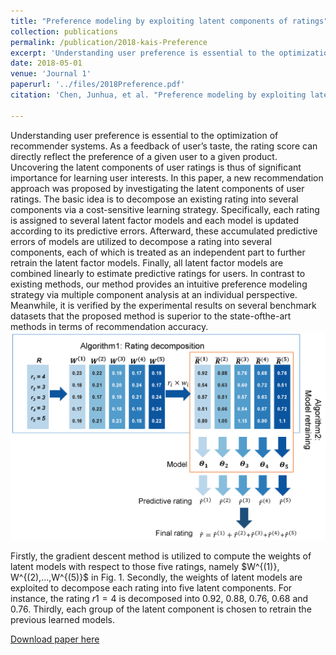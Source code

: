 ```yaml
---
title: "Preference modeling by exploiting latent components of ratings"
collection: publications
permalink: /publication/2018-kais-Preference
excerpt: 'Understanding user preference is essential to the optimization of recommender systems. As a feedback of user’s taste, the rating score can directly reflect the preference of a given user to a given product. Uncovering the latent components of user ratings is thus of significant importance for learning user interests. In this paper, a new recommendation approach was proposed by investigating the latent components of user ratings. The basic idea is to decompose an existing rating into several components via a cost-sensitive learning strategy. Specifically, each rating is assigned to several latent factor models and each model is updated according to its predictive errors. Afterward, these accumulated predictive errors of models are utilized to decompose a rating into several components, each of which is treated as an independent part to further retrain the latent factor models. Finally, all latent factor models are combined linearly to estimate predictive ratings for users. In contrast to existing methods, our method provides an intuitive preference modeling strategy via multiple component analysis at an individual perspective. Meanwhile, it is verified by the experimental results on several benchmark datasets that the proposed method is superior to the state-ofthe-art methods in terms of recommendation accuracy.'
date: 2018-05-01
venue: 'Journal 1'
paperurl: '../files/2018Preference.pdf'
citation: 'Chen, Junhua, et al. "Preference modeling by exploiting latent components of ratings." Knowledge and Information Systems (2018): 1-27.'

---
```

Understanding user preference is essential to the optimization of recommender systems. As a feedback of user’s taste, the rating score can directly reflect the preference of a given user to a given product. Uncovering the latent components of user ratings is thus of significant importance for learning user interests. In this paper, a new recommendation approach was proposed by investigating the latent components of user ratings. The basic idea is to decompose an existing rating into several components via a cost-sensitive learning strategy. Specifically, each rating is assigned to several latent factor models and each model is updated according to its predictive errors. Afterward, these accumulated predictive errors of models are utilized to decompose a rating into several components, each of which is treated as an independent part to further retrain the latent factor models. Finally, all latent factor models are combined linearly to estimate predictive ratings for users. In contrast to existing methods, our method provides an intuitive preference modeling strategy via multiple component analysis at an individual perspective. Meanwhile, it is verified by the experimental results on several benchmark datasets that the proposed method is superior to the state-ofthe-art methods in terms of recommendation accuracy.
![Model Mothed](../images/paper/2018LCR.png)

Firstly, the gradient descent method is utilized to compute the weights of latent models with respect to those five ratings, namely $W^{(1)}, W^{(2),...,W^{(5)}$ in Fig. 1. Secondly, the weights of latent models are exploited to decompose each rating into five latent components. For instance, the rating $r1 = 4$ is decomposed into 0.92, 0.88, 0.76, 0.68 and 0.76. Thirdly, each group of the latent component is chosen to retrain the previous learned models. 

[Download paper here](../files/2018Preference.pdf)
